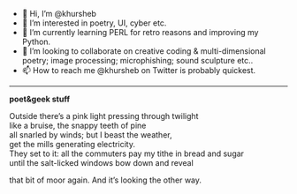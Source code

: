 - 👋 Hi, I’m @khursheb
- 👀 I’m interested in poetry, UI, cyber etc.
- 🌱 I’m currently learning PERL for retro reasons and improving my Python.
- 💞️ I’m looking to collaborate on creative coding & multi-dimensional poetry; image processing; microphishing; sound sculpture etc..
- 📫 How to reach me @khursheb on Twitter is probably quickest.

---

**poet&geek stuff**

Outside there’s a pink light pressing through twilight  
like a bruise, the snappy teeth of pine  
all snarled by winds; but I beast the weather,  
get the mills generating electricity.  
They set to it: all the commuters pay my tithe in bread and sugar  
until the salt-licked windows bow down and reveal  

that bit of moor again. And it’s looking the other way.    



<!---
BridgetKhursheed/BridgetKhursheed is a ✨ special ✨ repository because its `README.md` (this file) appears on your GitHub profile.
You can click the Preview link to take a look at your changes.
--->
